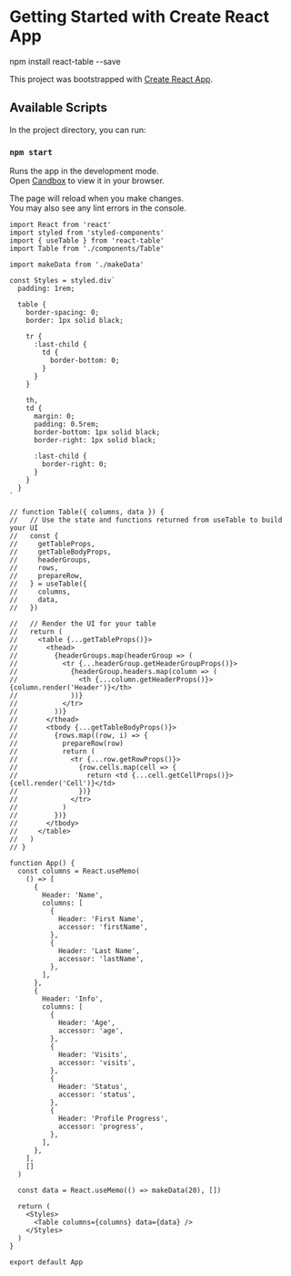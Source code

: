 # Getting Started with Create React App

npm install react-table --save

This project was bootstrapped with [Create React App](https://github.com/facebook/create-react-app).

## Available Scripts

In the project directory, you can run:

### `npm start`

Runs the app in the development mode.\
Open [Candbox](https://codesandbox.io/s/github/tannerlinsley/react-table/tree/v7/examples/editable-data?from-embed=&file=/src/App.js) to view it in your browser.

The page will reload when you make changes.\
You may also see any lint errors in the console.


```
import React from 'react'
import styled from 'styled-components'
import { useTable } from 'react-table'
import Table from './components/Table'

import makeData from './makeData'

const Styles = styled.div`
  padding: 1rem;

  table {
    border-spacing: 0;
    border: 1px solid black;

    tr {
      :last-child {
        td {
          border-bottom: 0;
        }
      }
    }

    th,
    td {
      margin: 0;
      padding: 0.5rem;
      border-bottom: 1px solid black;
      border-right: 1px solid black;

      :last-child {
        border-right: 0;
      }
    }
  }
`

// function Table({ columns, data }) {
//   // Use the state and functions returned from useTable to build your UI
//   const {
//     getTableProps,
//     getTableBodyProps,
//     headerGroups,
//     rows,
//     prepareRow,
//   } = useTable({
//     columns,
//     data,
//   })

//   // Render the UI for your table
//   return (
//     <table {...getTableProps()}>
//       <thead>
//         {headerGroups.map(headerGroup => (
//           <tr {...headerGroup.getHeaderGroupProps()}>
//             {headerGroup.headers.map(column => (
//               <th {...column.getHeaderProps()}>{column.render('Header')}</th>
//             ))}
//           </tr>
//         ))}
//       </thead>
//       <tbody {...getTableBodyProps()}>
//         {rows.map((row, i) => {
//           prepareRow(row)
//           return (
//             <tr {...row.getRowProps()}>
//               {row.cells.map(cell => {
//                 return <td {...cell.getCellProps()}>{cell.render('Cell')}</td>
//               })}
//             </tr>
//           )
//         })}
//       </tbody>
//     </table>
//   )
// }

function App() {
  const columns = React.useMemo(
    () => [
      {
        Header: 'Name',
        columns: [
          {
            Header: 'First Name',
            accessor: 'firstName',
          },
          {
            Header: 'Last Name',
            accessor: 'lastName',
          },
        ],
      },
      {
        Header: 'Info',
        columns: [
          {
            Header: 'Age',
            accessor: 'age',
          },
          {
            Header: 'Visits',
            accessor: 'visits',
          },
          {
            Header: 'Status',
            accessor: 'status',
          },
          {
            Header: 'Profile Progress',
            accessor: 'progress',
          },
        ],
      },
    ],
    []
  )

  const data = React.useMemo(() => makeData(20), [])

  return (
    <Styles>
      <Table columns={columns} data={data} />
    </Styles>
  )
}

export default App
```